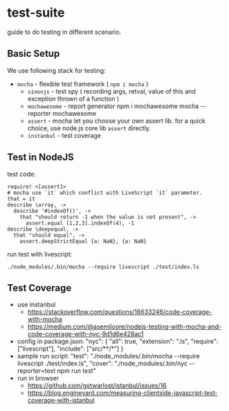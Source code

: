 # test-suite

guide to do testing in different scenario.


## Basic Setup

We use following stack for testing:

 * `mocha` - flexible test framework ( `npm i mocha` )
   - `sinonjs` - test spy ( recording args, retval, value of this and exception thrown of a function )
   - `mochawesome` - report generator 
     npm i mochawesome
     mocha --reporter mochawesome
   - `assert` - mocha let you choose your own assert lib. for a quick choice, use node.js core lib `assert` directly.
   - `instanbul` - test coverage

## Test in NodeJS

test code: 

    require! <[assert]>
    # mocha use `it` which conflict with LiveScript `it` parameter.
    that = it
    describe \array, ->
      describe '#indexOf()', ->
        that "should return -1 when the value is not present", ->
          assert.equal [1,2,3].indexOf(4), -1
    describe \deepequal, ->
      that "should equal", ->
        assert.deepStrictEqual {a: NaN}, {a: NaN}

run test with livescript:

    ./node_modules/.bin/mocha --require livescript ./test/index.ls


## Test Coverage

 * use instanbul
   - https://stackoverflow.com/questions/16633246/code-coverage-with-mocha
   - https://medium.com/@asemiloore/nodejs-testing-with-mocha-and-code-coverage-with-nyc-9d1d6e428ac1
 * config in package.json:
    "nyc": {
      "all": true,
      "extension": ".ls",
      "require": ["livescript"],
      "include": ["src/**/*"]
    }
 * sample run script:
    "test": "./node_modules/.bin/mocha --require livescript ./test/index.ls",
    "cover": "./node_modules/.bin/nyc --reporter=text  npm run test"
 * run in browser
   - https://github.com/gotwarlost/istanbul/issues/16
   - https://blog.engineyard.com/measuring-clientside-javascript-test-coverage-with-istanbul

